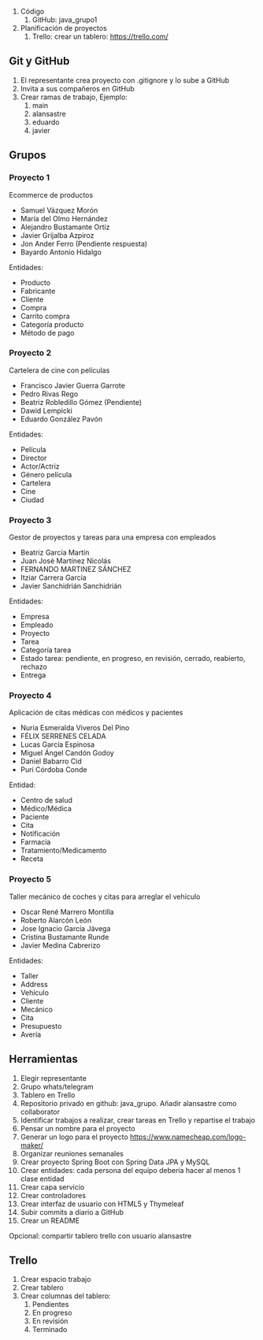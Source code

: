 
1. Código
	1. GitHub: java_grupo1
2. Planificación de proyectos
	1. Trello: crear un tablero: https://trello.com/

## Git y GitHub

1. El representante crea proyecto con .gitignore y lo sube a GitHub
2. Invita a sus compañeros en GitHub
3. Crear ramas de trabajo, Ejemplo:
	1. main
	2. alansastre
	3. eduardo
	4. javier


## Grupos


### Proyecto 1

Ecommerce de productos

* Samuel Vázquez Morón
* María del Olmo Hernández
* Alejandro Bustamante Ortiz
* Javier Grijalba Azpiroz
* Jon Ander Ferro (Pendiente respuesta)
* Bayardo Antonio Hidalgo

Entidades:
* Producto
* Fabricante
* Cliente
* Compra
* Carrito compra
* Categoría producto
* Método de pago


### Proyecto 2

Cartelera de cine con películas

- Francisco Javier Guerra Garrote
- Pedro Rivas Rego
- Beatriz Robledillo Gómez (Pendiente)
- Dawid Lempicki
- Eduardo González Pavón

Entidades:
* Película
* Director
* Actor/Actriz
* Género película
* Cartelera
* Cine
* Ciudad

### Proyecto 3

Gestor de proyectos y tareas para una empresa con empleados

- Beatriz García Martín
- Juan José Martínez Nicolás
- FERNANDO MARTINEZ SÁNCHEZ
- Itziar Carrera García
- Javier Sanchidrián Sanchidrián

Entidades:
* Empresa
* Empleado
* Proyecto
* Tarea
* Categoría tarea
* Estado tarea: pendiente, en progreso, en revisión, cerrado, reabierto, rechazo
* Entrega


### Proyecto 4

Aplicación de citas médicas con médicos y pacientes

- Nuria Esmeralda Viveros Del Pino
- FÉLIX SERRENES CELADA
- Lucas García Espinosa
- Miguel Ángel Candón Godoy
- Daniel Babarro Cid
- Puri Córdoba Conde

Entidad:
* Centro de salud
* Médico/Médica
* Paciente
* Cita
* Notificación
* Farmacia
* Tratamiento/Medicamento
* Receta


### Proyecto 5

Taller mecánico de coches y citas para arreglar el vehículo

* Oscar René Marrero Montilla
* Roberto Alarcón León
* Jose Ignacio García Jávega
* Cristina Bustamante Runde
* Javier Medina Cabrerizo

Entidades:
* Taller
* Address
* Vehículo
* Cliente
* Mecánico
* Cita
* Presupuesto
* Avería


## Herramientas

1. Elegir representante
2. Grupo whats/telegram
3. Tablero en Trello
4. Repositorio privado en github: java_grupo. Añadir alansastre como collaborator
5. Identificar trabajos a realizar, crear tareas en Trello y repartise el trabajo
6. Pensar un nombre para el proyecto
7. Generar un logo para el proyecto https://www.namecheap.com/logo-maker/
8. Organizar reuniones semanales
9. Crear proyecto Spring Boot con Spring Data JPA y MySQL
10. Crear entidades: cada persona del equipo debería hacer al menos 1 clase entidad
11. Crear capa servicio
12. Crear controladores
13. Crear interfaz de usuario con HTML5 y Thymeleaf
14. Subir commits a diario a GitHub
15. Crear un README

Opcional: compartir tablero trello con usuario alansastre

## Trello

1. Crear espacio trabajo
2. Crear tablero
3. Crear columnas del tablero:
	1. Pendientes
	2. En progreso
	3. En revisión
	4. Terminado